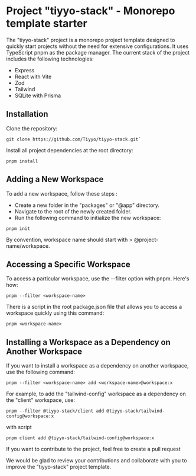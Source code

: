 # Project "tiyyo-stack" - Monorepo template starter

The "tiyyo-stack" project is a monorepo project template designed to quickly start projects without the need for extensive configurations. It uses TypeScript pnpm as the package manager. The current stack of the project includes the following technologies:

- Express
- React with Vite
- Zod
- Tailwind
- SQLite with Prisma

## Installation

Clone the repository:

```
git clone https://github.com/Tiyyo/tiyyo-stack.git`
```

Install all project dependencies at the root directory:

```
pnpm install
```

## Adding a New Workspace

To add a new workspace, follow these steps :

- Create a new folder in the "packages" or "@app" directory.
- Navigate to the root of the newly created folder.
- Run the following command to initialize the new workspace:

```
pnpm init
```

By convention, workspace name should start with > @project-name/workspace.

## Accessing a Specific Workspace

To access a particular workspace, use the --filter option with pnpm. Here's how:

```
pnpm --filter <workspace-name>
```

There is a script in the root package.json file that allows you to access a workspace quickly using this command:

```
pnpm <workspace-name>
```

## Installing a Workspace as a Dependency on Another Workspace

If you want to install a workspace as a dependency on another workspace, use the following command:

```
pnpm --filter <workspace-name> add <workspace-name>@workspace:x
```

For example, to add the "tailwind-config" workspace as a dependency on the "client" workspace, use:

```
pnpm --filter @tiyyo-stack/client add @tiyyo-stack/tailwind-config@workspace:x
```

with script

```
pnpm client add @tiyyo-stack/tailwind-config@workspace:x
```

If you want to contribute to the project, feel free to create a pull request

We would be glad to review your contributions and collaborate with you to improve the "tiyyo-stack" project template.
